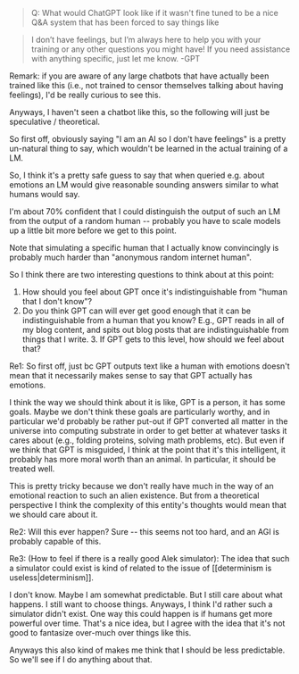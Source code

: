 > Q: What would ChatGPT look like if it wasn't fine tuned to be a nice Q&A system that has been forced to say things like

> I don’t have feelings, but I’m always here to help you with your training or any other questions you might have! If you need assistance with anything specific, just let me know. -GPT

Remark: if you are aware of any large chatbots that have actually been trained like this (i.e., not trained to censor themselves  talking about having feelings), I'd be really curious to see this.

Anyways, I haven't seen a chatbot like this, so the following will just be speculative / theoretical.

So first off, obviously saying "I am an AI so I don't have feelings" is a pretty un-natural thing to say, which wouldn't be learned in the actual training of a LM.

So, I think it's a pretty safe guess to say that when queried e.g. about emotions an LM would give reasonable sounding answers similar to what humans would say.

I'm about 70% confident that I could distinguish the output of such an LM from the output of a random human -- probably you have to scale models up a little bit more before we get to this point.

Note that simulating a specific human that I actually know convincingly is probably much harder than "anonymous random internet human".

So I think there are two interesting questions to think about at this point:

1. How should you feel about GPT once it's indistinguishable from "human that I don't know"?
2. Do you think GPT can will ever get good enough that it can be indistinguishable from a human that you know? E.g., GPT reads in all of my blog content, and spits out blog posts that are indistinguishable from things that I write.
	3. If GPT gets to this level, how should we feel about that?

Re1:
So first off, just bc GPT outputs text like a human with emotions doesn't mean that it necessarily makes sense to say that GPT actually has emotions.

I think the way we should think about it is like, GPT is a person, it has some goals.
Maybe we don't think these goals are particularly worthy, and in particular we'd probably be rather put-out if GPT converted all matter in the universe into computing substrate in order to get better at whatever tasks it cares about (e.g., folding proteins, solving math problems, etc).
But even if we think that GPT is misguided, I think at the point that it's this intelligent, it probably has more moral worth than an animal.
In particular, it should be treated well.

This is pretty tricky because we don't really have much in the way of an emotional reaction to such an alien existence. But from a theoretical perspective I think the complexity of this entity's thoughts would mean that we should care about it.

Re2:
Will this ever happen? 
Sure -- this seems not too hard, and an AGI is probably capable of this.

Re3: (How to feel if there is a really good Alek simulator):
The idea that such a simulator could exist is kind of related to the issue of [[determinism is useless|determinism]].

I don't know. 
Maybe I am somewhat predictable.
But I still care about what happens.
I still want to choose things. 
Anyways, I think I'd rather such a simulator didn't exist. 
One way this could happen is if humans get more powerful over time.
That's a nice idea, but I agree with the idea that it's not good to fantasize over-much over things like this.

Anyways this also kind of makes me think that I should be less predictable. So we'll see if I do anything about that.
